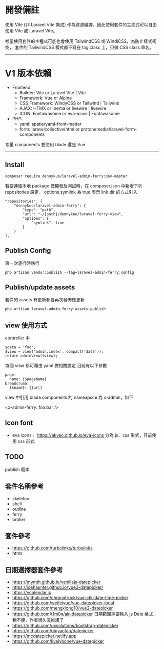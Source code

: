 # 開發備註

使用 Vite (非 Laravel Vite 集成) 作為資源編譯，因此使用套件的主程式可以自由使用 Vite 或 Laravel Vite。

考量使用套件的主程式可能也會使用 TailwindCSS 或 WindiCSS，為防止樣式衝突，
套件的 TailwindCSS 樣式都不寫在 tag class 上，只做 CSS class 命名。

----------------------------------------------------------

# V1 版本依賴

- Frontend
    - Builder: Vite or Laravel Vite | Vite
    - Framework: Vue or Alpine
    - CSS Framework: WindyCSS or Tailwind | Tailwind
    - AJAX: HTMX or Inertia or livewire | livewire
    - ICON: Fontawasome or eva-icons | Fontawasome
- PHP:
    - yaml: spatie/yaml-front-matter
    - form: laravelcollective/html or protonemedia/laravel-form-components

考量 components 要使用 blade 還是 Vue

----------------------------------------------------------

## Install

``` composer require dennykuo/laravel-admin-ferry:dev-master ```

若要連結本地 package 做開發及測試時，在 composer.json 中新增下列 repositories 設定，
options.symlink 為 true 表示 link dir 的方式引入

```
"repositories": {
    "dennykuo/laravel-admin-ferry": {
        "type": "path",
        "url": "~/{path}/dennykuo/laravel-ferry-view",
        "options": {
            "symlink": true
        }
    }
},
```

## Publish Config

第一次運行時執行

``` php artisan vendor:publish --tag=laravel-admin-ferry:config ```

## Publish/update assets

套件的 assets 有更新都要再次發佈做更新

``` php artisan laravel-admin-ferry:assets-publish ```

## view 使用方式

controller 中

```
$data = 'foo';
$view = view('admin.index', compact('data'));
return adminView($view);
```

每個 view 都可藉由 yaml 做相關設定
目前有以下參數

```
page:
  name: {$pageName}
breadcrumb:
  {$name}: {$url}
```

view 中引用 blade components 的 nameapsce 為 x-admin，如下

<x-admin-ferry::foo.bar />

## Icon font

- eva icons：
https://akveo.github.io/eva-icons
分為 js、css 形式，目前使用 css 形式

## TODO

publish 範本

## 套件名稱參考

- skeleton
- shell
- outline
- ferry
- broker

## 套件參考
- https://github.com/turbolinks/turbolinks
- htmx

## 日期選擇器套件參考
- https://mymth.github.io/vanillajs-datepicker
- https://icehaunter.github.io/vue3-datepicker/
- https://vcalendar.io
- https://github.com/chronotruck/vue-ctk-date-time-picker
- https://github.com/weifeiyue/vue-datepicker-local
- https://github.com/mengxiong10/vue2-datepicker
- https://github.com/t1m0n/air-datepicker
    日期範圍需要輸入 js Date 格式，稍不便，作者很久沒維護了
- https://github.com/uxsolutions/bootstrap-datepicker
- https://github.com/qiuyaofan/datepicker
- https://mcdatepicker.netlify.app
- https://github.com/livelybone/vue-datepicker

